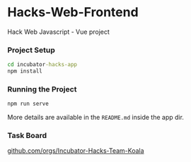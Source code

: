 # Hacks-Web-Frontend
Hack Web Javascript - Vue project

### Project Setup
```cmd
cd incubator-hacks-app
npm install
```

### Running the Project
```cmd
npm run serve
```

More details are available in the `README.md` inside the app dir.

### Task Board
[github.com/orgs/Incubator-Hacks-Team-Koala](https://github.com/orgs/Incubator-Hacks-Team-Koala/projects/1/views/1)
